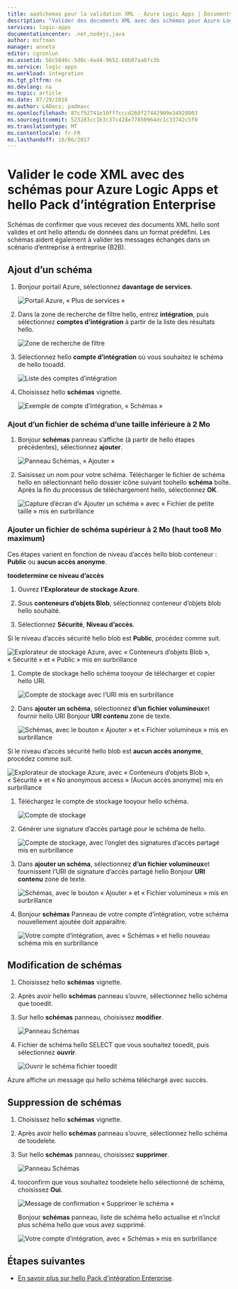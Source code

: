 ```yaml
---
title: aaaSchemas pour la validation XML - Azure Logic Apps | Documents Microsoft
description: "Valider des documents XML avec des schémas pour Azure Logic Apps et Enterprise Integration Pack"
services: logic-apps
documentationcenter: .net,nodejs,java
author: msftman
manager: anneta
editor: cgronlun
ms.assetid: 56c5846c-5d8c-4ad4-9652-60b07aa8fc3b
ms.service: logic-apps
ms.workload: integration
ms.tgt_pltfrm: na
ms.devlang: na
ms.topic: article
ms.date: 07/29/2016
ms.author: LADocs; padmavc
ms.openlocfilehash: 87cf92741e10ff7cccd260f27442909e34928903
ms.sourcegitcommit: 523283cc1b3c37c428e77850964dc1c33742c5f0
ms.translationtype: MT
ms.contentlocale: fr-FR
ms.lasthandoff: 10/06/2017
---
```

# <a name="validate-xml-with-schemas-for-azure-logic-apps-and-hello-enterprise-integration-pack"></a>Valider le code XML avec des schémas pour Azure Logic Apps et hello Pack d’intégration Enterprise

Schémas de confirmer que vous recevez des documents XML hello sont valides et ont hello attendu de données dans un format prédéfini. Les schémas aident également à valider les messages échangés dans un scénario d’entreprise à entreprise (B2B).

## <a name="add-a-schema"></a>Ajout d’un schéma

1. Bonjour portail Azure, sélectionnez **davantage de services**.

    ![Portail Azure, « Plus de services »](media/logic-apps-enterprise-integration-schemas/overview-11.png)

2. Dans la zone de recherche de filtre hello, entrez **intégration**, puis sélectionnez **comptes d’intégration** à partir de la liste des résultats hello.

    ![Zone de recherche de filtre](media/logic-apps-enterprise-integration-schemas/overview-21.png)

3. Sélectionnez hello **compte d’intégration** où vous souhaitez le schéma de hello tooadd.

    ![Liste des comptes d’intégration](media/logic-apps-enterprise-integration-schemas/overview-31.png)

4. Choisissez hello **schémas** vignette.

    ![Exemple de compte d’intégration, « Schémas »](media/logic-apps-enterprise-integration-schemas/schema-11.png)

### <a name="add-a-schema-file-smaller-than-2-mb"></a>Ajout d’un fichier de schéma d’une taille inférieure à 2 Mo

1. Bonjour **schémas** panneau s’affiche (à partir de hello étapes précédentes), sélectionnez **ajouter**.

    ![Panneau Schémas, « Ajouter »](media/logic-apps-enterprise-integration-schemas/schema-21.png)

2. Saisissez un nom pour votre schéma. Télécharger le fichier de schéma hello en sélectionnant hello dossier icône suivant toohello **schéma** boîte. Après la fin du processus de téléchargement hello, sélectionnez **OK**.

    ![Capture d’écran d’« Ajouter un schéma » avec « Fichier de petite taille » mis en surbrillance](media/logic-apps-enterprise-integration-schemas/schema-31.png)

### <a name="add-a-schema-file-larger-than-2-mb-up-too8-mb-maximum"></a>Ajouter un fichier de schéma supérieur à 2 Mo (haut too8 Mo maximum)

Ces étapes varient en fonction de niveau d’accès hello blob conteneur : **Public** ou **aucun accès anonyme**.

**toodetermine ce niveau d’accès**

1.  Ouvrez **l’Explorateur de stockage Azure**. 

2.  Sous **conteneurs d’objets Blob**, sélectionnez conteneur d’objets blob hello souhaité. 

3.  Sélectionnez **Sécurité**, **Niveau d’accès**.

Si le niveau d’accès sécurité hello blob est **Public**, procédez comme suit.

![Explorateur de stockage Azure, avec « Conteneurs d’objets Blob », « Sécurité » et « Public » mis en surbrillance](media/logic-apps-enterprise-integration-schemas/blob-public.png)

1. Compte de stockage hello schéma tooyour de télécharger et copier hello URI.

    ![Compte de stockage avec l’URI mis en surbrillance](media/logic-apps-enterprise-integration-schemas/schema-blob.png)

2. Dans **ajouter un schéma**, sélectionnez **d’un fichier volumineux**et fournir hello URI Bonjour **URI contenu** zone de texte.

    ![Schémas, avec le bouton « Ajouter » et « Fichier volumineux » mis en surbrillance](media/logic-apps-enterprise-integration-schemas/schema-largefile.png)

Si le niveau d’accès sécurité hello blob est **aucun accès anonyme**, procédez comme suit.

![Explorateur de stockage Azure, avec « Conteneurs d’objets Blob », « Sécurité » et « No anonymous access » (Aucun accès anonyme) mis en surbrillance](media/logic-apps-enterprise-integration-schemas/blob-1.png)

1. Téléchargez le compte de stockage tooyour hello schéma.

    ![Compte de stockage](media/logic-apps-enterprise-integration-schemas/blob-3.png)

2. Générer une signature d’accès partagé pour le schéma de hello.

    ![Compte de stockage, avec l’onglet des signatures d’accès partagé mis en surbrillance](media/logic-apps-enterprise-integration-schemas/blob-2.png)

3. Dans **ajouter un schéma**, sélectionnez **d’un fichier volumineux**et fournissent l’URI de signature d’accès partagé hello Bonjour **URI contenu** zone de texte.

    ![Schémas, avec le bouton « Ajouter » et « Fichier volumineux » mis en surbrillance](media/logic-apps-enterprise-integration-schemas/schema-largefile.png)

4. Bonjour **schémas** Panneau de votre compte d’intégration, votre schéma nouvellement ajoutée doit apparaître.

    ![Votre compte d’intégration, avec « Schémas » et hello nouveau schéma mis en surbrillance](media/logic-apps-enterprise-integration-schemas/schema-41.png)

## <a name="edit-schemas"></a>Modification de schémas

1. Choisissez hello **schémas** vignette.

2. Après avoir hello **schémas** panneau s’ouvre, sélectionnez hello schéma que tooedit.

3. Sur hello **schémas** panneau, choisissez **modifier**.

    ![Panneau Schémas](media/logic-apps-enterprise-integration-schemas/edit-12.png)

4. Fichier de schéma hello SELECT que vous souhaitez tooedit, puis sélectionnez **ouvrir**.

    ![Ouvrir le schéma fichier tooedit](media/logic-apps-enterprise-integration-schemas/edit-31.png)

Azure affiche un message qui hello schéma téléchargé avec succès.

## <a name="delete-schemas"></a>Suppression de schémas

1. Choisissez hello **schémas** vignette.

2. Après avoir hello **schémas** panneau s’ouvre, sélectionnez hello schéma de toodelete.

3. Sur hello **schémas** panneau, choisissez **supprimer**.

    ![Panneau Schémas](media/logic-apps-enterprise-integration-schemas/delete-12.png)

4. tooconfirm que vous souhaitez toodelete hello sélectionné de schéma, choisissez **Oui**.

    ![Message de confirmation « Supprimer le schéma »](media/logic-apps-enterprise-integration-schemas/delete-21.png)

    Bonjour **schémas** panneau, liste de schéma hello actualise et n’inclut plus schéma hello que vous avez supprimé.

    ![Votre compte d’intégration, avec « Schémas » mis en surbrillance](media/logic-apps-enterprise-integration-schemas/delete-31.png)

## <a name="next-steps"></a>Étapes suivantes
* [En savoir plus sur hello Pack d’intégration Enterprise](logic-apps-enterprise-integration-overview.md "en savoir plus sur le Pack d’intégration de hello entreprise").  

